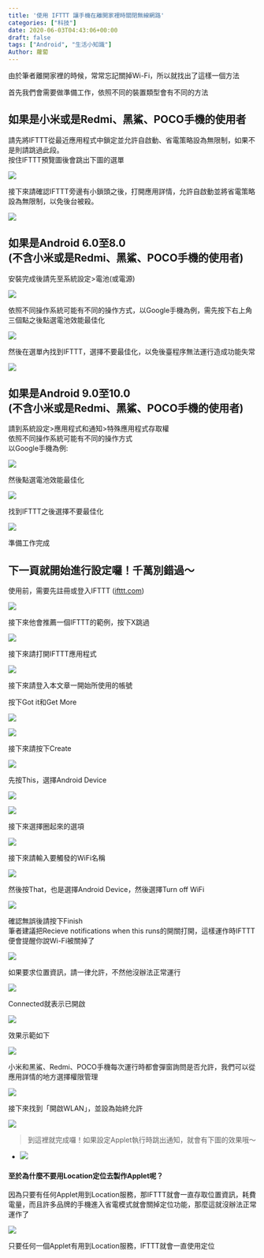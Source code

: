 ```yaml
---
title: '使用 IFTTT 讓手機在離開家裡時關閉無線網路'
categories: ["科技"]
date: 2020-06-03T04:43:06+00:00
draft: false
tags: ["Android", "生活小知識"]
Author: 蘿蔔
---
```


由於筆者離開家裡的時候，常常忘記關掉Wi-Fi，所以就找出了這樣一個方法

首先我們會需要做準備工作，依照不同的裝置類型會有不同的方法

如果是小米或是Redmi、黑鯊、POCO手機的使用者
--------------------------

請先將IFTTT從最近應用程式中鎖定並允許自啟動、省電策略設為無限制，如果不是則請跳過此段。  
按住IFTTT預覽圖後會跳出下圖的選單

![](https://static-a1.steveyi.net/media/blog/2020060303272613.jpg)

接下來請確認IFTTT旁邊有小鎖頭之後，打開應用詳情，允許自啟動並將省電策略設為無限制，以免後台被殺。

![](https://static-a1.steveyi.net/media/blog/2020060303282266.jpg)

如果是Android 6.0至8.0  
(不含小米或是Redmi、黑鯊、POCO手機的使用者)
------------------------------------------------

安裝完成後請先至系統設定>電池(或電源)

![](https://static-a1.steveyi.net/media/blog/2020/04/ifttt-forward-to-line-8.png)

依照不同操作系統可能有不同的操作方式，以Google手機為例，需先按下右上角三個點之後點選電池效能最佳化

![](https://static-a1.steveyi.net/media/blog/2020/04/ifttt-forward-to-line-9.png)

然後在選單內找到IFTTT，選擇不要最佳化，以免後臺程序無法運行造成功能失常

![](https://static-a1.steveyi.net/media/blog/2020/04/ifttt-forward-to-line-10.png)

如果是Android 9.0至10.0  
(不含小米或是Redmi、黑鯊、POCO手機的使用者)
-------------------------------------------------

請到系統設定>應用程式和通知>特殊應用程式存取權  
依照不同操作系統可能有不同的操作方式  
以Google手機為例:

![](https://static-a1.steveyi.net/media/blog/2020/04/ifttt-forward-to-line-11.png)

然後點選電池效能最佳化

![](https://static-a1.steveyi.net/media/blog/2020/04/ifttt-forward-to-line-12.png)

找到IFTTT之後選擇不要最佳化

![](https://static-a1.steveyi.net/media/blog/2020/04/ifttt-forward-to-line-13.png)

準備工作完成

下一頁就開始進行設定囉！千萬別錯過～
------------------

使用前，需要先註冊或登入IFTTT ([ifttt.com](https://ifttt.com/))

![](https://static-a1.steveyi.net/media/blog/2020/04/ifttt-forward-to-line-1.png)

接下來他會推薦一個IFTTT的範例，按下X跳過

![](https://static-a1.steveyi.net/media/blog/2020/04/ifttt-forward-to-line-2.png)

接下來請打開IFTTT應用程式

![](https://static-a1.steveyi.net/media/blog/2020/04/ifttt-forward-to-line-14.png)

接下來請登入本文章一開始所使用的帳號

按下Got it和Get More

![](https://static-a1.steveyi.net/media/blog/2020/04/ifttt-forward-to-line-15.png)

![](https://static-a1.steveyi.net/media/blog/2020/04/ifttt-forward-to-line-16.png)

接下來請按下Create

![](https://static-a1.steveyi.net/media/blog/2020060303435439.png)

先按This，選擇Android Device

![](https://static-a1.steveyi.net/media/blog/2020060303470354.jpg)

![](https://static-a1.steveyi.net/media/blog/2020060303485738.png)

接下來選擇圈起來的選項

![](https://static-a1.steveyi.net/media/blog/2020060303492575.png)

接下來請輸入要觸發的WiFi名稱

![](https://static-a1.steveyi.net/media/blog/2020060314472031.jpg)

然後按That，也是選擇Android Device，然後選擇Turn off WiFi

![](https://static-a1.steveyi.net/media/blog/2020060303512548.png)

確認無誤後請按下Finish  
筆者建議把Recieve notifications when this runs的開關打開，這樣運作時IFTTT便會提醒你說Wi-Fi被關掉了

![](https://static-a1.steveyi.net/media/blog/2020060314480629.jpg)

如果要求位置資訊，請一律允許，不然他沒辦法正常運行

![](https://static-a1.steveyi.net/media/blog/IMG_20200603_120458.jpg)

Connected就表示已開啟

![](https://static-a1.steveyi.net/media/blog/2020060314505188.jpg)

效果示範如下

![](https://static-a1.steveyi.net/media/blog/2020060314511293.gif)

小米和黑鯊、Redmi、POCO手機每次運行時都會彈窗詢問是否允許，我們可以從應用詳情的地方選擇權限管理

![](https://static-a1.steveyi.net/media/blog/2020060314583324.jpg)

接下來找到「開啟WLAN」，並設為始終允許

![](https://static-a1.steveyi.net/media/blog/2020060314593226.jpg)

> 到這裡就完成囉！如果設定Applet執行時跳出通知，就會有下圖的效果哦～

*   ![](https://static-a1.steveyi.net/media/blog/2020061614302349.jpg)
    

#### 至於為什麼不要用Location定位去製作Applet呢？

因為只要有任何Applet用到Location服務，那IFTTT就會一直存取位置資訊，耗費電量，而且許多品牌的手機進入省電模式就會關掉定位功能，那麼這就沒辦法正常運作了

![](https://static-a1.steveyi.net/media/blog/2020060307230142.jpg)

只要任何一個Applet有用到Location服務，IFTTT就會一直使用定位
